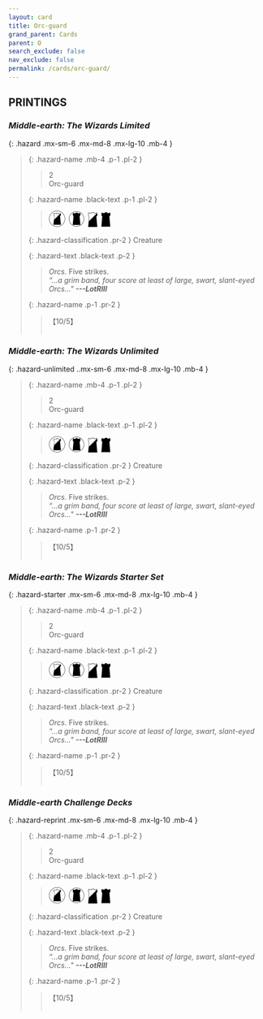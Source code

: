 ```yaml
---
layout: card
title: Orc-guard
grand_parent: Cards
parent: O
search_exclude: false
nav_exclude: false
permalink: /cards/orc-guard/
---
```


## PRINTINGS


### _Middle-earth: The Wizards Limited_

{: .hazard .mx-sm-6 .mx-md-8 .mx-lg-10 .mb-4 }
> {: .hazard-name .mb-4 .p-1 .pl-2 }
> > <div class="hazard-mp">2</div>
> > <div class="card-name">Orc-guard</div>
>
> {: .hazard-name .black-text .p-1 .pl-2 }
> > ![](/assets/images/shadow-land.svg)&ensp;![](/assets/images/dark-domain.svg)&ensp;![](/assets/images/shadow-hold.svg)&ensp;![](/assets/images/dark-hold.svg)
>
> {: .hazard-classification .pr-2 }
> Creature
>
> {: .hazard-text .black-text .p-2 }
> > _Orcs._ Five strikes. <br>_“...a grim band, four score at least of large, swart, slant-eyed _Orcs._.."_ ***---&#65279;LotRIII*** 
>
> {: .hazard-name .p-1 .pr-2 }
> > <div class="card-shield">【10/5】</div>
> > <div class="card-corruption">&nbsp;</div>

### _Middle-earth: The Wizards Unlimited_

{: .hazard-unlimited ..mx-sm-6 .mx-md-8 .mx-lg-10 .mb-4 }
> {: .hazard-name .mb-4 .p-1 .pl-2 }
> > <div class="hazard-mp">2</div>
> > <div class="card-name">Orc-guard</div>
>
> {: .hazard-name .black-text .p-1 .pl-2 }
> > ![](/assets/images/shadow-land.svg)&ensp;![](/assets/images/dark-domain.svg)&ensp;![](/assets/images/shadow-hold.svg)&ensp;![](/assets/images/dark-hold.svg)
>
> {: .hazard-classification .pr-2 }
> Creature
>
> {: .hazard-text .black-text .p-2 }
> > _Orcs._ Five strikes. <br>_“...a grim band, four score at least of large, swart, slant-eyed _Orcs._.."_ ***---&#65279;LotRIII*** 
>
> {: .hazard-name .p-1 .pr-2 }
> > <div class="card-shield">【10/5】</div>
> > <div class="card-corruption-white">&nbsp;</div>

### _Middle-earth: The Wizards Starter Set_

{: .hazard-starter .mx-sm-6 .mx-md-8 .mx-lg-10 .mb-4 }
> {: .hazard-name .mb-4 .p-1 .pl-2 }
> > <div class="hazard-mp">2</div>
> > <div class="card-name">Orc-guard</div>
>
> {: .hazard-name .black-text .p-1 .pl-2 }
> > ![](/assets/images/shadow-land.svg)&ensp;![](/assets/images/dark-domain.svg)&ensp;![](/assets/images/shadow-hold.svg)&ensp;![](/assets/images/dark-hold.svg)
>
> {: .hazard-classification .pr-2 }
> Creature
>
> {: .hazard-text .black-text .p-2 }
> > _Orcs._ Five strikes. <br>_“...a grim band, four score at least of large, swart, slant-eyed _Orcs._.."_ ***---&#65279;LotRIII*** 
>
> {: .hazard-name .p-1 .pr-2 }
> > <div class="card-shield">【10/5】</div>
> > <div class="card-corruption-white">&nbsp;</div>

### _Middle-earth Challenge Decks_

{: .hazard-reprint .mx-sm-6 .mx-md-8 .mx-lg-10 .mb-4 }
> {: .hazard-name .mb-4 .p-1 .pl-2 }
> > <div class="hazard-mp">2</div>
> > <div class="card-name">Orc-guard</div>
>
> {: .hazard-name .black-text .p-1 .pl-2 }
> > ![](/assets/images/shadow-land.svg)&ensp;![](/assets/images/dark-domain.svg)&ensp;![](/assets/images/shadow-hold.svg)&ensp;![](/assets/images/dark-hold.svg)
>
> {: .hazard-classification .pr-2 }
> Creature
>
> {: .hazard-text .black-text .p-2 }
> > _Orcs._ Five strikes. <br>_“...a grim band, four score at least of large, swart, slant-eyed _Orcs._.."_ ***---&#65279;LotRIII*** 
>
> {: .hazard-name .p-1 .pr-2 }
> > <div class="card-shield">【10/5】</div>
> > <div class="card-corruption-white">&nbsp;</div>
